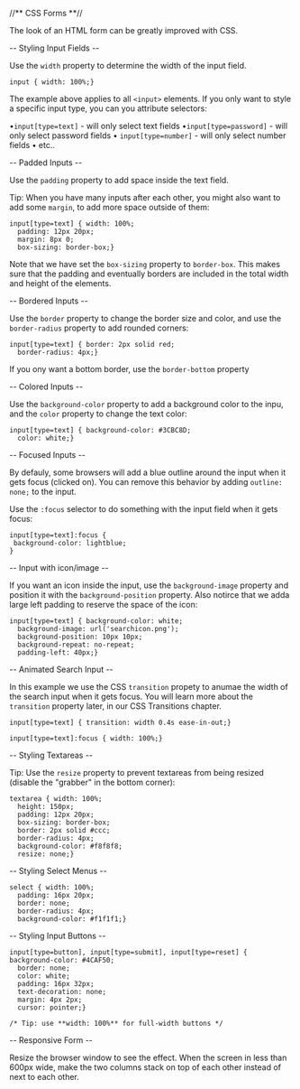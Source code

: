 //** CSS Forms **//

The look of an HTML form can be greatly improved with CSS.

-- Styling Input Fields --

Use the `width` property to determine the width of the input field.

`input { width: 100%;}`

The example above applies to all `<input>` elements. If you only want to style a specific input type, you can you attribute selectors:

•`input[type=text]` - will only select text fields
•`input[type=password]` - will only select password fields
• `input[type=number]` - will only select number fields
• etc.. 

-- Padded Inputs --

Use the `padding` property to add space inside the text field.

Tip: When you have many inputs after each other, you might also want to add some `margin`, to add more space outside of them:

```
input[type=text] { width: 100%;  
  padding: 12px 20px;  
  margin: 8px 0;  
  box-sizing: border-box;}
```

Note that we have set the `box-sizing` property to `border-box`. This makes sure that the padding and eventually borders are included in the total width and height of the elements.

-- Bordered Inputs --

Use the `border` property to change the border size and color, and use the `border-radius` property to add rounded corners:

```
input[type=text] { border: 2px solid red;  
  border-radius: 4px;}
```

If you ony want a bottom border, use the `border-bottom` property

-- Colored Inputs --

Use the `background-color` property to add a background color to the inpu, and the `color` property to change the text color:

```
input[type=text] { background-color: #3CBC8D;  
  color: white;}
```

-- Focused Inputs --

By defauly, some browsers will add a blue outline around the input when it gets focus (clicked on). You can remove this behavior by adding `outline: none;` to the input.

Use the `:focus` selector to do something with the input field when it gets focus:

```
input[type=text]:focus {  
 background-color: lightblue;  
}
```

-- Input with icon/image --

If you want an icon inside the input, use the `background-image` property and position it with the `background-position` property. Also notirce that we adda large left padding to reserve the space of the icon:

```
input[type=text] { background-color: white;  
  background-image: url('searchicon.png');  
  background-position: 10px 10px;  
  background-repeat: no-repeat;  
  padding-left: 40px;}
```

-- Animated Search Input --

In this example we use the CSS `transition` propety to anumae the width of the search input when it gets focus. You will learn more about the `transition` property later, in our CSS Transitions chapter.

```
input[type=text] { transition: width 0.4s ease-in-out;}  
  
input[type=text]:focus { width: 100%;}
```

-- Styling Textareas --

Tip: Use the `resize` property to prevent textareas from being resized (disable the "grabber" in the bottom corner):

```
textarea { width: 100%;  
  height: 150px;  
  padding: 12px 20px;  
  box-sizing: border-box;  
  border: 2px solid #ccc;  
  border-radius: 4px;  
  background-color: #f8f8f8;  
  resize: none;}
```

-- Styling Select Menus --

```
select { width: 100%;  
  padding: 16px 20px;  
  border: none;  
  border-radius: 4px;  
  background-color: #f1f1f1;}
```

-- Styling Input Buttons --

```
input[type=button], input[type=submit], input[type=reset] { background-color: #4CAF50;  
  border: none;  
  color: white;  
  padding: 16px 32px;  
  text-decoration: none;  
  margin: 4px 2px;  
  cursor: pointer;}  
  
/* Tip: use **width: 100%** for full-width buttons */
```

-- Responsive Form --

Resize the browser window to see the effect. When the screen in less than 600px wide, make the two columns stack on top of each other instead of next to each other.

